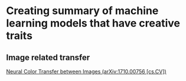# Creating summary of machine learning models that have creative traits

## Image related transfer
[Neural Color Transfer between Images (arXiv:1710.00756 [cs.CV])](https://arxiv.org/abs/1710.00756)

